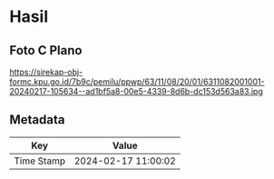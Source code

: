 # Hasil

## Foto C Plano

https://sirekap-obj-formc.kpu.go.id/7b9c/pemilu/ppwp/63/11/08/20/01/6311082001001-20240217-105634--ad1bf5a8-00e5-4339-8d6b-dc153d563a83.jpg


## Metadata

| Key        | Value               |
| ---------- | ------------------- |
| Time Stamp | 2024-02-17 11:00:02 |



